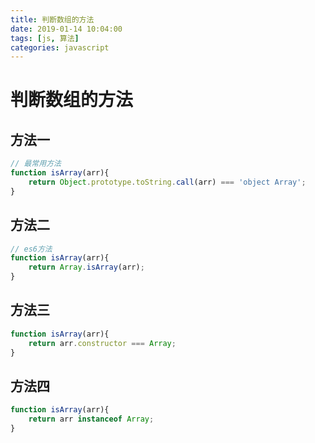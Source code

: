 ```yaml
---
title: 判断数组的方法
date: 2019-01-14 10:04:00
tags: [js, 算法]
categories: javascript
---
```


# 判断数组的方法
## 方法一
```js
// 最常用方法
function isArray(arr){
    return Object.prototype.toString.call(arr) === 'object Array';
}
```

## 方法二
```js
// es6方法
function isArray(arr){
    return Array.isArray(arr);
}
```

## 方法三
```js
function isArray(arr){
    return arr.constructor === Array;
}
```

## 方法四
```js
function isArray(arr){
    return arr instanceof Array;
}
```